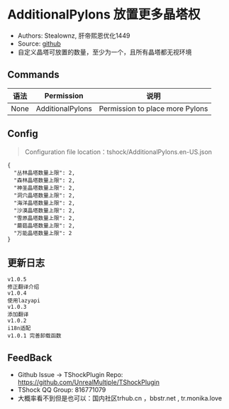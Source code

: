 # AdditionalPylons 放置更多晶塔权

- Authors: Stealownz, 肝帝熙恩优化1449
- Source: [github](https://github.com/Adventure-Terraria-Server-Project/AdditionalPylons-Plugin)
- 自定义晶塔可放置的数量，至少为一个，且所有晶塔都无视环境

## Commands

| 语法   |    Permission    |                说明               |
| ---- | :--------------: | :-----------------------------: |
| None | AdditionalPylons | Permission to place more Pylons |

## Config

> Configuration file location：tshock/AdditionalPylons.en-US.json

```json5
{
  "丛林晶塔数量上限": 2,
  "森林晶塔数量上限": 2,
  "神圣晶塔数量上限": 2,
  "洞穴晶塔数量上限": 2,
  "海洋晶塔数量上限": 2,
  "沙漠晶塔数量上限": 2,
  "雪原晶塔数量上限": 2,
  "蘑菇晶塔数量上限": 2,
  "万能晶塔数量上限": 2
}
```

## 更新日志

```
v1.0.5
修正翻译介绍
v1.0.4
使用lazyapi
v1.0.3
添加翻译
v1.0.2
i18n适配
v1.0.1 完善卸载函数
```

## FeedBack

- Github Issue -> TShockPlugin Repo: https://github.com/UnrealMultiple/TShockPlugin
- TShock QQ Group: 816771079
- 大概率看不到但是也可以：国内社区trhub.cn ，bbstr.net , tr.monika.love
